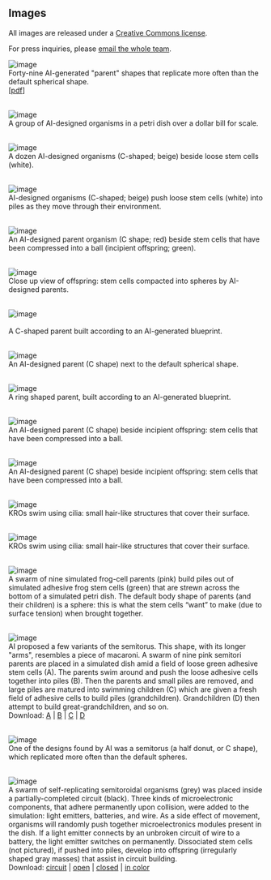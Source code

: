 ## Images

All images are released under a [Creative Commons license](http://creativecommons.org/licenses/by/4.0/). 

For press inquiries, please [email the whole team](mailto:skriegman@g.harvard.edu,Douglas.Blackiston@tufts.edu,Michael.Levin@tufts.edu,josh.bongard@uvm.edu).


![image](https://krorgs.github.io/img/01_RunChampsCool.png) <br>
Forty-nine AI-generated "parent" shapes that replicate more often than the default spherical shape.<br>
[[pdf](https://drive.google.com/file/d/1cOnlnJp5ahOWpYm2fjKaDZmdStLO0FA3/view)]
<br><br>

![image](https://krorgs.github.io/img/Blackiston1.jpg) <br>
A group of AI-designed organisms in a petri dish over a dollar bill for scale.
<br><br>

![image](https://krorgs.github.io/img/Blackiston2.jpg) <br>
A dozen AI-designed organisms (C-shaped; beige) beside loose stem cells (white).
<br><br>

![image](https://krorgs.github.io/img/Blackiston3.jpg) <br>
AI-designed organisms (C-shaped; beige) push loose stem cells (white) into piles as they move through their environment.
<br><br>

![image](https://krorgs.github.io/img/Blackiston4.jpg) <br>
An AI-designed parent organism (C shape; red) beside stem cells that have been compressed into a ball (incipient offspring; green).
<br><br>

![image](https://krorgs.github.io/img/Blackiston5.jpg) <br>
Close up view of offspring: stem cells compacted into spheres by AI-designed parents.
<br><br>

![image](https://krorgs.github.io/img/Blackiston6.jpg) <br>  
A C-shaped parent built according to an AI-generated blueprint.
<br><br>

![image](https://krorgs.github.io/img/Blackiston7.jpg) <br>
An AI-designed parent (C shape) next to the default spherical shape.
<br><br>

![image](https://krorgs.github.io/img/Blackiston8.jpg) <br> 
A ring shaped parent, built according to an AI-generated blueprint.
<br><br>

![image](https://krorgs.github.io/img/Blackiston9.jpg) <br> 
An AI-designed parent (C shape) beside incipient offspring: stem cells that have been compressed into a ball.
<br><br>

![image](https://krorgs.github.io/img/Blackiston10.jpg) <br>
An AI-designed parent (C shape) beside incipient offspring: stem cells that have been compressed into a ball.
<br><br>

![image](https://krorgs.github.io/img/Blackiston11.jpg) <br>
KROs swim using cilia: small hair-like structures that cover their surface.
<br><br>

![image](https://krorgs.github.io/img/Blackiston12.jpg) <br>
KROs swim using cilia: small hair-like structures that cover their surface.
<br><br>

<!-- ![image](https://krorgs.github.io/img/Blackiston13.jpg) <br>
The building materials made available to KROs: frog stem cells.
<br><br>

![image](https://krorgs.github.io/img/Blackiston14.jpg) <br>
AI-designed KRO parents.
<br><br>

![image](https://krorgs.github.io/img/Blackiston15.jpg) <br>
Offspring built by KRO parents.
<br><br> -->

![image](https://krorgs.github.io/img/02_spheres.png) <br>
A swarm of nine simulated frog-cell parents (pink) build piles out of simulated adhesive frog stem cells (green) that are strewn across the bottom of a simulated petri dish. The default body shape of parents (and their children) is a sphere: this is what the stem cells “want” to make (due to surface tension) when brought together.
<br><br>

<!-- <p float="middle">
  A<img src="https://krorgs.github.io/img/04A_s24_1070_F0_t0.png" width="23%" />
  B<img src="https://krorgs.github.io/img/04B_s24_1070_F0.png" width="23%" />
  C<img src="https://krorgs.github.io/img/04C_s24_1070_F1.png" width="23%" />
  D<img src="https://krorgs.github.io/img/04D_s24_1070_F2.png" width="23%" />
</p> -->
![image](https://krorgs.github.io/img/04B_s24_1070_F0.png) <br>
AI proposed a few variants of the semitorus. This shape, with its longer "arms", resembles a piece of macaroni. A swarm of nine pink semitori parents are placed in a simulated dish amid a field of loose green adhesive stem cells (A). The parents swim around and push the loose adhesive cells together into piles (B). Then the parents and small piles are removed, and large piles are matured into swimming children (C) which are given a fresh field of adhesive cells to build piles (grandchildren). Grandchildren (D) then attempt to build great-grandchildren, and so on.<br>
Download: [A](https://krorgs.github.io/img/04A_s24_1070_F0_t0.png) |
[B](https://krorgs.github.io/img/04B_s24_1070_F0.png) |
[C](https://krorgs.github.io/img/04C_s24_1070_F1.png) |
[D](https://krorgs.github.io/img/04D_s24_1070_F2.png)
<br><br>

![image](https://krorgs.github.io/img/03_roundingPile.png) <br>
One of the designs found by AI was a semitorus (a half donut, or C shape), which replicated more often than the default spheres. 
<br><br>

<!-- <p float="middle">
  A<img src="https://krorgs.github.io/img/05A_circuit0.png" width="31%" />
  B<img src="https://krorgs.github.io/img/05B_openCircuit.png" width="31%" />
  C<img src="https://krorgs.github.io/img/05C_closedCircuit.png" width="31%" />
</p> -->
![image](https://krorgs.github.io/img/05A_circuit0.png) <br>
A swarm of self-replicating semitoroidal organisms (grey) was placed inside a partially-completed circuit (black). Three kinds of microelectronic components, that adhere permanently upon collision, were added to the simulation: light emitters, batteries, and wire. As a side effect of movement, organisms will randomly push together microelectronics modules present in the dish. If a light emitter connects by an unbroken circuit of wire to a battery, the light emitter switches on permanently. Dissociated stem cells (not pictured), if pushed into piles, develop into offspring (irregularly shaped gray masses) that assist in circuit building.<br>
Download: [circuit](https://krorgs.github.io/img/05A_circuit0.png) |
[open](https://krorgs.github.io/img/05B_openCircuit.png) |
[closed](https://krorgs.github.io/img/05C_closedCircuit.png) |
[in color](https://krorgs.github.io/img/05D_circuit0_in_color.png)
<br><br>

